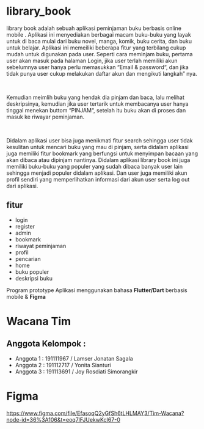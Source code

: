 # library_book
library book adalah sebuah aplikasi peminjaman buku berbasis online mobile . Aplikasi ini menyediakan berbagai macam buku-buku yang layak untuk di baca mulai dari buku novel, manga, komik, buku cerita, dan buku untuk belajar. Aplikasi ini memeiliki beberapa fitur yang terbilang cukup mudah untuk digunakan pada user. Seperti cara meminjam buku, pertama user akan masuk pada halaman Login, jika user terlah memiliki akun sebelumnya user hanya perlu memasukkan “Email & password“, dan jika tidak punya user cukup melakukan daftar akun dan mengikuti langkah” nya.

‌

Kemudian meimlih buku yang hendak dia pinjam dan baca, lalu melihat deskripsinya, kemudian jika user tertarik untuk membacanya user hanya tinggal menekan buttom “PINJAM“, setelah itu buku akan di proses dan masuk ke riwayar peminjaman.

‌

Didalam aplikasi user bisa juga menikmati fitur search sehingga user tidak kesulitan untuk mencari buku yang mau di pinjam, serta didalam aplikasi juga memiliki fitur bookmark yang berfungsi untuk menyimpan bacaan yang akan dibaca atau dipinjam nantinya. Didalam aplikasi library book ini juga memiliki buku-buku yang populer yang sudah dibaca banyak user lain sehingga menjadi populer didalam aplikasi. Dan user juga memiliki akun profil sendiri yang memperlihatkan informasi dari akun user serta log out dari aplikasi.


## fitur
- login
- register
- admin
- bookmark
- riwayat peminjaman
- profil
- pencarian
- home
- buku populer
- deskripsi buku

Program prototype Aplikasi menggunakan bahasa <b>Flutter/Dart</b> berbasis mobile & <b>Figma</b>

# Wacana Tim
## Anggota Kelompok :
- Anggota 1 : 191111967 / Lamser Jonatan Sagala
- Anggota 2 : 191112717 / Yonita Sianturi
- Anggota 3 : 191113691 / Joy Rosdiati Simorangkir


# Figma
https://www.figma.com/file/EfasoqQ2yGfSh6tLHLMAY3/Tim-Wacana?node-id=36%3A106&t=eoq7lFJUekwKcI67-0
